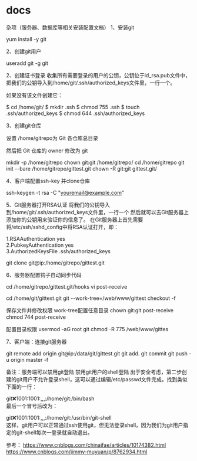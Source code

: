# docs
杂项（服务器、数据库等相关安装配置文档）
1、安装git

yum install -y git

2、创建git用户

useradd git -g git


2、创建证书登录
收集所有需要登录的用户的公钥，公钥位于id_rsa.pub文件中，把我们的公钥导入到/home/git/.ssh/authorized_keys文件里，一行一个。

如果没有该文件创建它：

$ cd /home/git/
$ mkdir .ssh
$ chmod 755 .ssh
$ touch .ssh/authorized_keys
$ chmod 644 .ssh/authorized_keys


3、创建git仓库

设置 /home/gitrepo为 Git 各仓库总目录

然后把 Git 仓库的 owner 修改为 git

 mkdir -p /home/gitrepo
 chown git:git /home/gitrepo/
 cd /home/gitrepo
 git init --bare /home/gitrepo/gittest.git
 chown -R git:git gittest.git/
 
 
 
 4、客户端配置ssh-key 并clone仓库
 
 ssh-keygen -t rsa -C "youremail@example.com"  
 
 5、Git服务器打开RSA认证 
 将我们的公钥导入到/home/git/.ssh/authorized_keys文件里，一行一个
 然后就可以去Git服务器上添加你的公钥用来验证你的信息了。
 在Git服务器上首先需要将/etc/ssh/sshd_config中将RSA认证打开，即：

1.RSAAuthentication yes     
2.PubkeyAuthentication yes     
3.AuthorizedKeysFile  .ssh/authorized_keys
 
 
 git clone git@ip:/home/gitrepo/gittest.git
 
 6、服务器配置钩子自动同步代码
 
 cd /home/gitrepo/gittest.git/hooks
vi post-receive

cd /home/git/gittest.git
git --work-tree=/web/www/gittest checkout -f

保存文件并修改权限  work-tree配置任意目录 
chown git:git post-receive
chmod 744 post-receive
 
 配置目录权限
 usermod -aG root git 
chmod -R 775 /web/www/gittes
 
 7、客户端：连接git服务器

git remote add origin git@ip:/data/git/gittest.git
git add.
git commit 
git push -u origin master -f
 
 备注：服务端可以禁用git登陆
 禁用git用户的shell登陆
出于安全考虑，第二步创建的git用户不允许登录shell，这可以通过编辑/etc/passwd文件完成。找到类似下面的一行：

git:x:1001:1001:,,,:/home/git:/bin/bash  
最后一个冒号后改为：

git:x:1001:1001:,,,:/home/git:/usr/bin/git-shell  
这样，git用户可以正常通过ssh使用git，但无法登录shell，因为我们为git用户指定的git-shell每次一登录就自动退出。

参考：
https://www.cnblogs.com/chinaifae/articles/10174382.html
https://www.cnblogs.com/jimmy-muyuan/p/8762934.html
